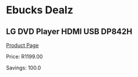 
# Ebucks Dealz
## LG DVD Player HDMI USB DP842H
[Product Page](https://www.ebucks.com/web/shop/productSelected.do?prodId=1193374038&catId=365589006)

Price: R1199.00

Savings: 100.0


	